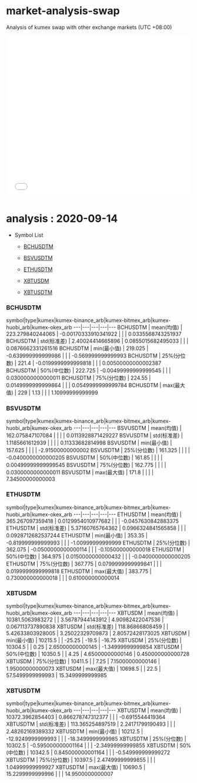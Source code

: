 # market-analysis-swap
Analysis of kumex swap with other exchange markets (UTC +08:00)

<iframe width="100%" height="440" src="./data.html" frameborder="no" border="0" scrolling="no"></iframe>

# analysis : 2020-09-14
* Symbol List

  * [BCHUSDTM](#bchusdtm)

  * [BSVUSDTM](#bsvusdtm)

  * [ETHUSDTM](#ethusdtm)

  * [XBTUSDM](#xbtusdm)

  * [XBTUSDTM](#xbtusdtm)


### BCHUSDTM

symbol|type|kumex|kumex-binance_arb|kumex-bitmex_arb|kumex-huobi_arb|kumex-okex_arb
---|---|---|---|---
BCHUSDTM | mean(均值) | 223.279840244065 | -0.00170333910341922 |  |  | 0.0335568743251937
BCHUSDTM | std(标准差) | 2.40024414665896 | 0.0855015682495033 |  |  | 0.0876662331261516
BCHUSDTM | min(最小值) | 219.025 | -0.639999999999986 |  |  | -0.569999999999993
BCHUSDTM | 25%(分位数) | 221.4 | -0.0199999999999818 |  |  | 0.00500000000002387
BCHUSDTM | 50%(中位数) | 222.725 | -0.00499999999999545 |  |  | 0.0300000000000011
BCHUSDTM | 75%(分位数) | 224.55 | 0.0149999999999864 |  |  | 0.0549999999999784
BCHUSDTM | max(最大值) | 229 | 1.13 |  |  | 1.10999999999999


### BSVUSDTM

symbol|type|kumex|kumex-binance_arb|kumex-bitmex_arb|kumex-huobi_arb|kumex-okex_arb
---|---|---|---|---
BSVUSDTM | mean(均值) | 162.075847107084 |  |  |  | 0.0113928871429227
BSVUSDTM | std(标准差) | 1.1185661612939 |  |  |  | 0.11333682814998
BSVUSDTM | min(最小值) | 157.625 |  |  |  | -2.91500000000002
BSVUSDTM | 25%(分位数) | 161.325 |  |  |  | -0.0400000000000205
BSVUSDTM | 50%(中位数) | 161.85 |  |  |  | 0.00499999999999545
BSVUSDTM | 75%(分位数) | 162.775 |  |  |  | 0.0300000000000011
BSVUSDTM | max(最大值) | 171.8 |  |  |  | 7.34500000000003


### ETHUSDTM

symbol|type|kumex|kumex-binance_arb|kumex-bitmex_arb|kumex-huobi_arb|kumex-okex_arb
---|---|---|---|---
ETHUSDTM | mean(均值) | 365.267097359418 | 0.0129954010977682 |  |  | -0.0457630842883375
ETHUSDTM | std(标准差) | 5.37160765764362 | 0.0966324841565858 |  |  | 0.0928712682537244
ETHUSDTM | min(最小值) | 353.35 | -0.819999999999993 |  |  | -1.00999999999999
ETHUSDTM | 25%(分位数) | 362.075 | -0.0500000000000114 |  |  | -0.105000000000018
ETHUSDTM | 50%(中位数) | 364.975 | 0.0150000000000432 |  |  | -0.0400000000000205
ETHUSDTM | 75%(分位数) | 367.775 | 0.0799999999999841 |  |  | 0.0199999999999818
ETHUSDTM | max(最大值) | 383.775 | 0.730000000000018 |  |  | 0.610000000000014


### XBTUSDM

symbol|type|kumex|kumex-binance_arb|kumex-bitmex_arb|kumex-huobi_arb|kumex-okex_arb
---|---|---|---|---
XBTUSDM | mean(均值) | 10381.5063983272 |  | 3.56787944143912 | 4.90982422047536 | 0.067113737890838
XBTUSDM | std(标准差) | 118.86866808459 |  | 5.42633803928005 | 3.25022329709873 | 2.80572428173025
XBTUSDM | min(最小值) | 10215.5 |  | -25.25 | -19.5 | -16.75
XBTUSDM | 25%(分位数) | 10304.5 |  | 0.25 | 2.65000000000145 | -1.34999999999854
XBTUSDM | 50%(中位数) | 10350.5 |  | 4.25 | 4.65000000000146 | 0.450000000000728
XBTUSDM | 75%(分位数) | 10411.5 |  | 7.25 | 7.15000000000146 | 1.95000000000073
XBTUSDM | max(最大值) | 10698.5 |  | 22.5 | 57.5499999999993 | 15.3499999999985


### XBTUSDTM

symbol|type|kumex|kumex-binance_arb|kumex-bitmex_arb|kumex-huobi_arb|kumex-okex_arb
---|---|---|---|---
XBTUSDTM | mean(均值) | 10372.3962854403 | 0.866278747312377 |  |  | -0.6915544419364
XBTUSDTM | std(标准差) | 113.365254897519 | 2.24171799190493 |  |  | 2.48262169389332
XBTUSDTM | min(最小值) | 10212.5 | -12.9249999999993 |  |  | -18.3499999999985
XBTUSDTM | 25%(分位数) | 10302.5 | -0.595000000001164 |  |  | -2.34999999999855
XBTUSDTM | 50%(中位数) | 10342.5 | 0.845000000001164 |  |  | -0.549999999999272
XBTUSDTM | 75%(分位数) | 10397.5 | 2.47499999999855 |  |  | 1.04999999999927
XBTUSDTM | max(最大值) | 10690.5 | 15.2299999999996 |  |  | 14.9500000000007

